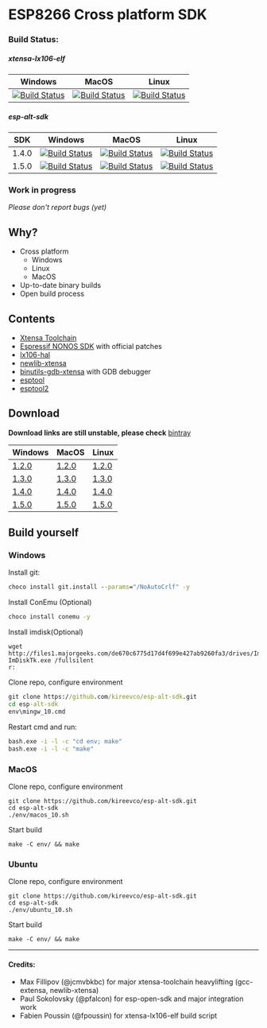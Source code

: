 # ESP8266 Cross platform SDK
### Build Status:
##### xtensa-lx106-elf
| Windows | MacOS | Linux |
| ------- | ----- | ----- |
| [![Build Status](https://jenkins.dandle.co/buildStatus/icon?job=xtensa-lx106-elf/label=build-win2012r2x64-01)](https://jenkins.dandle.co/job/xtensa-lx106-elf/label=build-win2012r2x64-01/)| [![Build Status](https://jenkins.dandle.co/buildStatus/icon?job=xtensa-lx106-elf/label=build-osx-01)](https://jenkins.dandle.co/job/xtensa-lx106-elf/label=build-osx-01/) | [![Build Status](https://jenkins.dandle.co/buildStatus/icon?job=xtensa-lx106-elf/label=build-ubuntu14-01)](https://jenkins.dandle.co/job/xtensa-lx106-elf/label=build-ubuntu14-01/) |

##### esp-alt-sdk
| SDK | Windows | MacOS | Linux |
| ------------- | ------------- | ------------- | ------------- |
| 1.4.0 | [![Build Status](https://jenkins.dandle.co/buildStatus/icon?job=esp-alt-sdk/VERSION=1.4.0,label=build-win2012r2x64-01)](https://jenkins.dandle.co/job/esp-alt-sdk/VERSION=1.4.0,label=build-win2012r2x64-01/) | [![Build Status](https://jenkins.dandle.co/buildStatus/icon?job=esp-alt-sdk/VERSION=1.4.0,label=build-osx-01)](https://jenkins.dandle.co/job/esp-alt-sdk/VERSION=1.4.0,label=build-osx-01/) | [![Build Status](https://jenkins.dandle.co/buildStatus/icon?job=esp-alt-sdk/VERSION=1.4.0,label=build-ubuntu14-01)](https://jenkins.dandle.co/job/esp-alt-sdk/VERSION=1.4.0,label=build-ubuntu14-01) |
| 1.5.0 | [![Build Status](https://jenkins.dandle.co/buildStatus/icon?job=esp-alt-sdk/VERSION=1.5.0,label=build-win2012r2x64-01)](https://jenkins.dandle.co/job/esp-alt-sdk/VERSION=1.5.0,label=build-win2012r2x64-01/) | [![Build Status](https://jenkins.dandle.co/buildStatus/icon?job=esp-alt-sdk/VERSION=1.5.0,label=build-osx-01)](https://jenkins.dandle.co/job/esp-alt-sdk/VERSION=1.5.0,label=build-osx-01/) | [![Build Status](https://jenkins.dandle.co/buildStatus/icon?job=esp-alt-sdk/VERSION=1.5.0,label=build-ubuntu14-01)](https://jenkins.dandle.co/job/esp-alt-sdk/VERSION=1.5.0,label=build-ubuntu14-01) |


### Work in progress
_Please don't report bugs (yet)_
## Why?
- Cross platform
    + Windows
    + Linux
    + MacOS
- Up-to-date binary builds
- Open build process 

## Contents
- [Xtensa Toolchain](https://github.com/jcmvbkbc/gcc-xtensa/)
- [Espressif NONOS SDK](http://bbs.espressif.com/viewforum.php?f=46) with official patches
- [lx106-hal](https://github.com/tommie/lx106-hal)
- [newlib-xtensa](https://github.com/jcmvbkbc/newlib-xtensa)
- [binutils-gdb-xtensa](https://github.com/jcmvbkbc/binutils-gdb-xtensa) with GDB debugger
- [esptool](https://github.com/themadinventor/esptool)
- [esptool2](https://github.com/raburton/esptool2)

## Download
__Download links are still unstable, please check__ [bintray](https://bintray.com/kireevco/generic/esp-alt-sdk/view#files)

| Windows | MacOS | Linux |
| ------------- | ------------- | ------------- |
| [1.2.0](https://bintray.com/artifact/download/kireevco/generic/esp-alt-sdk-1.2.0-windows-x86.zip) | [1.2.0](https://bintray.com/artifact/download/kireevco/generic/esp-alt-sdk-1.2.0-macos-x86_64.zip) | [1.2.0](https://bintray.com/artifact/download/kireevco/generic/esp-alt-sdk-1.2.0-linux-x86_64.tar.gz) |
| [1.3.0](https://bintray.com/artifact/download/kireevco/generic/esp-alt-sdk-1.3.0-windows-x86.zip) | [1.3.0](https://bintray.com/artifact/download/kireevco/generic/esp-alt-sdk-1.3.0-macos-x86_64.zip) | [1.3.0](https://bintray.com/artifact/download/kireevco/generic/esp-alt-sdk-1.3.0-linux-x86_64.tar.gz) |
| [1.4.0](https://bintray.com/artifact/download/kireevco/generic/esp-alt-sdk-1.4.0-windows-x86.zip) | [1.4.0](https://bintray.com/artifact/download/kireevco/generic/esp-alt-sdk-1.3.0-macos-x86_64.zip) | [1.4.0](https://bintray.com/artifact/download/kireevco/generic/esp-alt-sdk-1.4.0-linux-x86_64.tar.gz) |
| [1.5.0](https://bintray.com/artifact/download/kireevco/generic/esp-alt-sdk-1.5.0-windows-x86.zip) | [1.5.0](https://bintray.com/artifact/download/kireevco/generic/esp-alt-sdk-1.5.0-macos-x86_64.zip) | [1.5.0](https://bintray.com/artifact/download/kireevco/generic/esp-alt-sdk-1.5.0-linux-x86_64.tar.gz) |

## Build yourself
### Windows
Install git:
```cmd
choco install git.install --params="/NoAutoCrlf" -y
```

Install ConEmu (Optional)
```cmd
choco install conemu -y
```

Install imdisk(Optional)
```
wget http://files1.majorgeeks.com/de670c6775d17d4f699e427ab9260fa3/drives/ImDiskTk.exe
ImDiskTk.exe /fullsilent
r:
```

Clone repo, configure environment
```cmd
git clone https://github.com/kireevco/esp-alt-sdk.git
cd esp-alt-sdk
env\mingw_10.cmd
```

Restart cmd and run:
```cmd
bash.exe -i -l -c "cd env; make"
bash.exe -i -l -c "make"
```

### MacOS
Clone repo, configure environment
```shell
git clone https://github.com/kireevco/esp-alt-sdk.git
cd esp-alt-sdk
./env/macos_10.sh
```

Start build
```shell
make -C env/ && make
```


### Ubuntu
Clone repo, configure environment
```shell
git clone https://github.com/kireevco/esp-alt-sdk.git
cd esp-alt-sdk
./env/ubuntu_10.sh
```

Start build
```shell
make -C env/ && make
```


-----
#### Credits:
- Max Fillipov (@jcmvbkbc) for major xtensa-toolchain heavylifting (gcc-extensa, newlib-xtensa)
- Paul Sokolovsky (@pfalcon) for esp-open-sdk and major integration work
- Fabien Poussin (@fpoussin) for xtensa-lx106-elf build script
